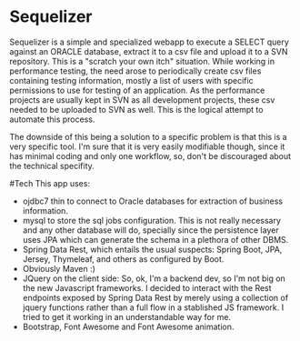 # Sequelizer
Sequelizer is a simple and specialized webapp to execute a SELECT query against an ORACLE database, extract it to a csv file and upload it to a SVN repository.
This is a "scratch your own itch" situation. While working in performance testing, the need arose to periodically create csv files containing testing information, mostly a list of users with specific permissions to use for testing of an application.
As the performance projects are usually kept in SVN as all development projects, these csv needed to be uploaded to SVN as well.
This is the logical attempt to automate this process.

The downside of this being a solution to a specific problem is that this is a very specific tool. I'm sure that it is very easily modifiable though, since it has minimal coding and only one workflow, so, don't be discouraged about the technical specifity.

#Tech
This app uses:
- ojdbc7 thin to connect to Oracle databases for extraction of business information.
- mysql to store the sql jobs configuration. This is not really necessary and any other database will do, specially since the persistence layer uses JPA which can generate the schema in a plethora of other DBMS.
- Spring Data Rest, which entails the usual suspects: Spring Boot, JPA, Jersey, Thymeleaf, and others as configured by Boot.
- Obviously Maven :)
- JQuery on the client side: So, ok, I'm a backend dev, so I'm not big on the new Javascript frameworks. I decided to interact with the Rest endpoints exposed by Spring Data Rest by merely using a collection of jquery functions rather than a full flow in a stablished JS framework. I tried to get it working in an understandable way for me.
- Bootstrap, Font Awesome and Font Awesome animation.


